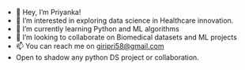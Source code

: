 - 👋 Hey, I’m Priyanka!
- 👀 I’m interested in exploring data science in Healthcare innovation.
- 🌱 I’m currently learning Python and ML algorithms
- 💞️ I’m looking to collaborate on Biomedical datasets and ML projects
- 📫 You can reach me on giripri58@gmail.com 
- Open to shadow any python DS project or collaboration.

<!---
DNAMAY/DNAMAY is a ✨ special ✨ repository because its `README.md` (this file) appears on your GitHub profile.
You can click the Preview link to take a look at your changes.
--->
